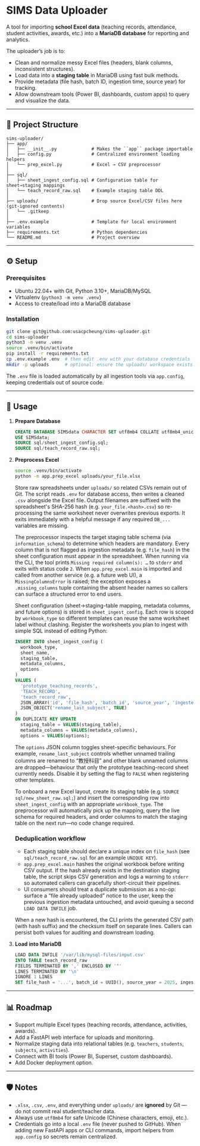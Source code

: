 # SIMS Data Uploader

A tool for importing **school Excel data** (teaching records, attendance, student activities, awards, etc.) into a **MariaDB database** for reporting and analytics.

The uploader’s job is to:
- Clean and normalize messy Excel files (headers, blank columns, inconsistent structures).
- Load data into a **staging table** in MariaDB using fast bulk methods.
- Provide metadata (file hash, batch ID, ingestion time, source year) for tracking.
- Allow downstream tools (Power BI, dashboards, custom apps) to query and visualize the data.

---

## 📂 Project Structure

```
sims-uploader/
├── app/
│   ├── __init__.py             # Makes the ``app`` package importable
│   ├── config.py               # Centralized environment loading helpers
│   └── prep_excel.py           # Excel → CSV preprocessor
│
├── sql/
│   ├── sheet_ingest_config.sql # Configuration table for sheet→staging mappings
│   └── teach_record_raw.sql    # Example staging table DDL
│
├── uploads/                    # Drop source Excel/CSV files here (git-ignored contents)
│   └── .gitkeep
│
├── .env.example                # Template for local environment variables
├── requirements.txt            # Python dependencies
└── README.md                   # Project overview
```

---

## ⚙️ Setup

### Prerequisites
- Ubuntu 22.04+ with Git, Python 3.10+, MariaDB/MySQL
- Virtualenv (`python3 -m venv .venv`)
- Access to create/load into a MariaDB database

### Installation
```bash
git clone git@github.com:usacpcheung/sims-uploader.git
cd sims-uploader
python3 -m venv .venv
source .venv/bin/activate
pip install -r requirements.txt
cp .env.example .env  # then edit .env with your database credentials
mkdir -p uploads      # optional: ensure the uploads/ workspace exists
```

The `.env` file is loaded automatically by all ingestion tools via `app.config`, keeping credentials out of source code.

---

## 🚀 Usage

1. **Prepare Database**
   ```sql
   CREATE DATABASE SIMSdata CHARACTER SET utf8mb4 COLLATE utf8mb4_unicode_ci;
   USE SIMSdata;
   SOURCE sql/sheet_ingest_config.sql;
   SOURCE sql/teach_record_raw.sql;
   ```

2. **Preprocess Excel**
   ```bash
   source .venv/bin/activate
   python -m app.prep_excel uploads/your_file.xlsx
   ```
   Store raw spreadsheets under `uploads/` so related CSVs remain out of Git. The script reads `.env` for database access, then writes a cleaned `.csv` alongside the Excel file. Output filenames are suffixed with the spreadsheet's SHA-256 hash (e.g. `your_file.<hash>.csv`) so re-processing the same worksheet never overwrites previous exports. It exits immediately with a helpful message if any required `DB_...` variables are missing.

   The preprocessor inspects the target staging table schema (via `information_schema`) to determine which headers are mandatory. Every column that is not flagged as ingestion metadata (e.g. `file_hash`) in the sheet configuration must appear in the spreadsheet. When running via the CLI, the tool prints `Missing required column(s): …` to `stderr` and exits with status code `2`. When `app.prep_excel.main` is imported and called from another service (e.g. a future web UI), a `MissingColumnsError` is raised; the exception exposes a `.missing_columns` tuple containing the absent header names so callers can surface a structured error to end users.

   Sheet configuration (sheet→staging-table mapping, metadata columns, and future options) is stored in `sheet_ingest_config`. Each row is scoped by `workbook_type` so different templates can reuse the same worksheet label without clashing. Register the worksheets you plan to ingest with simple SQL instead of editing Python:

   ```sql
   INSERT INTO sheet_ingest_config (
     workbook_type,
     sheet_name,
     staging_table,
     metadata_columns,
     options
   )
   VALUES (
     'prototype_teaching_records',
     'TEACH_RECORD',
     'teach_record_raw',
     JSON_ARRAY('id', 'file_hash', 'batch_id', 'source_year', 'ingested_at'),
     JSON_OBJECT('rename_last_subject', TRUE)
   )
   ON DUPLICATE KEY UPDATE
     staging_table = VALUES(staging_table),
     metadata_columns = VALUES(metadata_columns),
     options = VALUES(options);
   ```

   The `options` JSON column toggles sheet-specific behaviours. For example, `rename_last_subject` controls whether unnamed trailing columns are renamed to “教授科目” and other blank unnamed columns are dropped—behaviour that only the prototype teaching-record sheet currently needs. Disable it by setting the flag to `FALSE` when registering other templates.

   To onboard a new Excel layout, create its staging table (e.g. `SOURCE sql/new_sheet_raw.sql;`) and insert the corresponding row into `sheet_ingest_config` with an appropriate `workbook_type`. The preprocessor will automatically pick up the mapping, query the live schema for required headers, and order columns to match the staging table on the next run—no code change required.

   ### Deduplication workflow

   - Each staging table should declare a unique index on `file_hash` (see `sql/teach_record_raw.sql` for an example `UNIQUE KEY`).
   - `app.prep_excel.main` hashes the original workbook before writing CSV output. If the hash already exists in the destination staging table, the script skips CSV generation and logs a warning to `stderr` so automated callers can gracefully short-circuit their pipelines.
   - UI consumers should treat a duplicate submission as a no-op: surface a “file already uploaded” notice to the user, keep the previous ingestion metadata untouched, and avoid queuing a second `LOAD DATA INFILE` job.

   When a new hash is encountered, the CLI prints the generated CSV path (with hash suffix) and the checksum itself on separate lines. Callers can persist both values for auditing and downstream loading.

3. **Load into MariaDB**
   ```sql
   LOAD DATA INFILE '/var/lib/mysql-files/input.csv'
   INTO TABLE teach_record_raw
   FIELDS TERMINATED BY ',' ENCLOSED BY '"'
   LINES TERMINATED BY '\n'
   IGNORE 1 LINES
   SET file_hash = '...', batch_id = UUID(), source_year = 2025, ingested_at = NOW();
   ```

---

## 📊 Roadmap

- Support multiple Excel types (teaching records, attendance, activities, awards).
- Add a FastAPI web interface for uploads and monitoring.
- Normalize staging data into relational tables (e.g. `teachers`, `students`, `subjects`, `activities`).
- Connect with BI tools (Power BI, Superset, custom dashboards).
- Add Docker deployment option.

---

## 🛡️ Notes

- `.xlsx`, `.csv`, `.env`, and everything under `uploads/` are **ignored** by Git — do not commit real student/teacher data.
- Always use `utf8mb4` for safe Unicode (Chinese characters, emoji, etc.).
- Credentials go into a local `.env` file (never pushed to GitHub). When adding new FastAPI apps or CLI commands, import helpers from `app.config` so secrets remain centralized.
